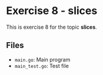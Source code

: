 # Exercise 8 - slices

This is exercise 8 for the topic **slices**.

## Files
- `main.go`: Main program
- `main_test.go`: Test file
